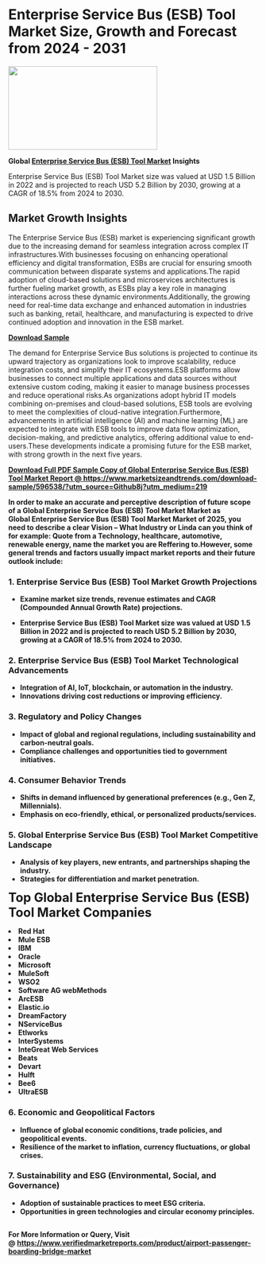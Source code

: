 <H1>Enterprise Service Bus (ESB) Tool Market Size, Growth and Forecast from 2024 - 2031</H1><img class="aligncenter size-medium wp-image-584254" src="https://thirdeyenews.in/wp-content/uploads/2024/09/Global-Market-Research-300x168.jpeg" alt="" width="300" height="168" /><p><strong>Global&nbsp;<a href="https://www.marketsizeandtrends.com/download-sample/596538/?utm_source=Github8j?utm_medium=219">Enterprise Service Bus (ESB) Tool Market</a> Insights</strong></p><p>Enterprise Service Bus (ESB) Tool Market size was valued at USD 1.5 Billion in 2022 and is projected to reach USD 5.2 Billion by 2030, growing at a CAGR of 18.5% from 2024 to 2030.</p><p><h2>Market Growth Insights</h2> <p>The Enterprise Service Bus (ESB) market is experiencing significant growth due to the increasing demand for seamless integration across complex IT infrastructures.With businesses focusing on enhancing operational efficiency and digital transformation, ESBs are crucial for ensuring smooth communication between disparate systems and applications.The rapid adoption of cloud-based solutions and microservices architectures is further fueling market growth, as ESBs play a key role in managing interactions across these dynamic environments.Additionally, the growing need for real-time data exchange and enhanced automation in industries such as banking, retail, healthcare, and manufacturing is expected to drive continued adoption and innovation in the ESB market.</p> <p><strong><a href="#">Download Sample</a></strong></p> <p>The demand for Enterprise Service Bus solutions is projected to continue its upward trajectory as organizations look to improve scalability, reduce integration costs, and simplify their IT ecosystems.ESB platforms allow businesses to connect multiple applications and data sources without extensive custom coding, making it easier to manage business processes and reduce operational risks.As organizations adopt hybrid IT models combining on-premises and cloud-based solutions, ESB tools are evolving to meet the complexities of cloud-native integration.Furthermore, advancements in artificial intelligence (AI) and machine learning (ML) are expected to integrate with ESB tools to improve data flow optimization, decision-making, and predictive analytics, offering additional value to end-users.These developments indicate a promising future for the ESB market, with strong growth in the next five years.<p><strong><a href="#"></p><p><span class=""><strong>Download Full PDF Sample Copy of Global Enterprise Service Bus (ESB) Tool Market Report</strong> @ <a href="https://www.marketsizeandtrends.com/download-sample/596538/?utm_source=Github8j?utm_medium=219" target="_blank">https://www.marketsizeandtrends.com/download-sample/596538/?utm_source=Github8j?utm_medium=219</a></span></p><p>In order to make an accurate and perceptive description of future scope of a Global&nbsp;Enterprise Service Bus (ESB) Tool Market Market as Global&nbsp;Enterprise Service Bus (ESB) Tool Market Market of 2025, you need to describe a clear Vision &ndash; What Industry or Linda can you think of for example: Quote from a Technology, healthcare, automotive, renewable energy, name the market you are Reffering to.However, some general trends and factors usually impact market reports and their future outlook include:</p><h3>1.&nbsp;<strong>Enterprise Service Bus (ESB) Tool Market Growth Projections</strong></h3><ul><li>Examine market size trends, revenue estimates and CAGR (Compounded Annual Growth Rate) projections.</li><li><p>Enterprise Service Bus (ESB) Tool Market size was valued at USD 1.5 Billion in 2022 and is projected to reach USD 5.2 Billion by 2030, growing at a CAGR of 18.5% from 2024 to 2030.</p></li></ul><h3>2.&nbsp;<strong>Enterprise Service Bus (ESB) Tool Market Technological Advancements</strong></h3><ul><li>Integration of AI, IoT, blockchain, or automation in the industry.</li><li>Innovations driving cost reductions or improving efficiency.</li></ul><h3>3.&nbsp;<strong>Regulatory and Policy Changes</strong></h3><ul><li>Impact of global and regional regulations, including sustainability and carbon-neutral goals.</li><li>Compliance challenges and opportunities tied to government initiatives.</li></ul><h3>4.&nbsp;<strong>Consumer Behavior Trends</strong></h3><ul><li>Shifts in demand influenced by generational preferences (e.g., Gen Z, Millennials).</li><li>Emphasis on eco-friendly, ethical, or personalized products/services.</li></ul><h3>5.&nbsp;<strong>Global Enterprise Service Bus (ESB) Tool Market Competitive Landscape</strong></h3><ul><li>Analysis of key players, new entrants, and partnerships shaping the industry.</li><li>Strategies for differentiation and market penetration.</li></ul><p data-pm-slice="1 1 []"><span style="color: inherit; font-family: inherit; font-size: 25px;">Top Global Enterprise Service Bus (ESB) Tool Market Companies</span></p><div class="" data-test-id=""><p><li>Red Hat</li><li> Mule ESB</li><li> IBM</li><li> Oracle</li><li> Microsoft</li><li> MuleSoft</li><li> WSO2</li><li> Software AG webMethods</li><li> ArcESB</li><li> Elastic.io</li><li> DreamFactory</li><li> NServiceBus</li><li> Etlworks</li><li> InterSystems</li><li> InteGreat Web Services</li><li> Beats</li><li> Devart</li><li> Hulft</li><li> Bee6</li><li> UltraESB</li></p></div><h3>6.&nbsp;<strong>Economic and Geopolitical Factors</strong></h3><ul><li>Influence of global economic conditions, trade policies, and geopolitical events.</li><li>Resilience of the market to inflation, currency fluctuations, or global crises.</li></ul><h3>7.&nbsp;<strong>Sustainability and ESG (Environmental, Social, and Governance)</strong></h3><ul><li>Adoption of sustainable practices to meet ESG criteria.</li><li>Opportunities in green technologies and circular economy principles.</li></ul><h2><strong style="font-size: 14px;">For More Information or Query, Visit @&nbsp;</strong><a style="background-color: #ffffff; font-size: 14px;" href="https://www.marketsizeandtrends.com/report/enterprise-service-bus-esb-tool-market/" target="_blank">https://www.verifiedmarketreports.com/product/airport-passenger-boarding-bridge-market</a></h2>